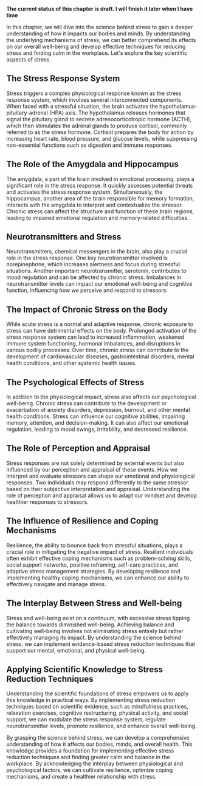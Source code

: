 **The current status of this chapter is draft. I will finish it later when I have time**

In this chapter, we will dive into the science behind stress to gain a deeper understanding of how it impacts our bodies and minds. By understanding the underlying mechanisms of stress, we can better comprehend its effects on our overall well-being and develop effective techniques for reducing stress and finding calm in the workplace. Let's explore the key scientific aspects of stress.

The Stress Response System
--------------------------

Stress triggers a complex physiological response known as the stress response system, which involves several interconnected components. When faced with a stressful situation, the brain activates the hypothalamus-pituitary-adrenal (HPA) axis. The hypothalamus releases hormones that signal the pituitary gland to secrete adrenocorticotropic hormone (ACTH), which then stimulates the adrenal glands to produce cortisol, commonly referred to as the stress hormone. Cortisol prepares the body for action by increasing heart rate, blood pressure, and glucose levels, while suppressing non-essential functions such as digestion and immune responses.

The Role of the Amygdala and Hippocampus
----------------------------------------

The amygdala, a part of the brain involved in emotional processing, plays a significant role in the stress response. It quickly assesses potential threats and activates the stress response system. Simultaneously, the hippocampus, another area of the brain responsible for memory formation, interacts with the amygdala to interpret and contextualize the stressor. Chronic stress can affect the structure and function of these brain regions, leading to impaired emotional regulation and memory-related difficulties.

Neurotransmitters and Stress
----------------------------

Neurotransmitters, chemical messengers in the brain, also play a crucial role in the stress response. One key neurotransmitter involved is norepinephrine, which increases alertness and focus during stressful situations. Another important neurotransmitter, serotonin, contributes to mood regulation and can be affected by chronic stress. Imbalances in neurotransmitter levels can impact our emotional well-being and cognitive function, influencing how we perceive and respond to stressors.

The Impact of Chronic Stress on the Body
----------------------------------------

While acute stress is a normal and adaptive response, chronic exposure to stress can have detrimental effects on the body. Prolonged activation of the stress response system can lead to increased inflammation, weakened immune system functioning, hormonal imbalances, and disruptions in various bodily processes. Over time, chronic stress can contribute to the development of cardiovascular diseases, gastrointestinal disorders, mental health conditions, and other systemic health issues.

The Psychological Effects of Stress
-----------------------------------

In addition to the physiological impact, stress also affects our psychological well-being. Chronic stress can contribute to the development or exacerbation of anxiety disorders, depression, burnout, and other mental health conditions. Stress can influence our cognitive abilities, impairing memory, attention, and decision-making. It can also affect our emotional regulation, leading to mood swings, irritability, and decreased resilience.

The Role of Perception and Appraisal
------------------------------------

Stress responses are not solely determined by external events but also influenced by our perception and appraisal of these events. How we interpret and evaluate stressors can shape our emotional and physiological responses. Two individuals may respond differently to the same stressor based on their subjective interpretation and appraisal. Understanding the role of perception and appraisal allows us to adapt our mindset and develop healthier responses to stressors.

The Influence of Resilience and Coping Mechanisms
-------------------------------------------------

Resilience, the ability to bounce back from stressful situations, plays a crucial role in mitigating the negative impact of stress. Resilient individuals often exhibit effective coping mechanisms such as problem-solving skills, social support networks, positive reframing, self-care practices, and adaptive stress management strategies. By developing resilience and implementing healthy coping mechanisms, we can enhance our ability to effectively navigate and manage stress.

The Interplay Between Stress and Well-being
-------------------------------------------

Stress and well-being exist on a continuum, with excessive stress tipping the balance towards diminished well-being. Achieving balance and cultivating well-being involves not eliminating stress entirely but rather effectively managing its impact. By understanding the science behind stress, we can implement evidence-based stress reduction techniques that support our mental, emotional, and physical well-being.

Applying Scientific Knowledge to Stress Reduction Techniques
------------------------------------------------------------

Understanding the scientific foundations of stress empowers us to apply this knowledge in practical ways. By implementing stress reduction techniques based on scientific evidence, such as mindfulness practices, relaxation exercises, cognitive restructuring, physical activity, and social support, we can modulate the stress response system, regulate neurotransmitter levels, promote resilience, and enhance overall well-being.

By grasping the science behind stress, we can develop a comprehensive understanding of how it affects our bodies, minds, and overall health. This knowledge provides a foundation for implementing effective stress reduction techniques and finding greater calm and balance in the workplace. By acknowledging the interplay between physiological and psychological factors, we can cultivate resilience, optimize coping mechanisms, and create a healthier relationship with stress.
